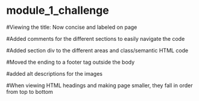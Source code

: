 # module_1_challenge

#Viewing the title: Now concise and labeled on page

#Added comments for the different sections to easily navigate the code

#Added section div to the different areas and class/semantic HTML code

#Moved the ending to a footer tag outside the body

#added alt descriptions for the images

#When viewing HTML headings and making page smaller, they fall in order from top to bottom

